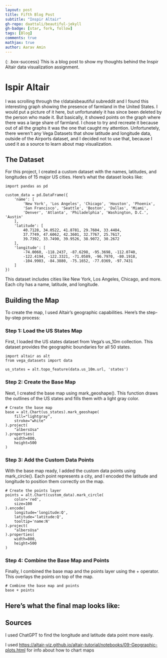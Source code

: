 ```yaml
---
layout: post
title: Fifth Blog Post
subtitle: "Inspir Altair"
gh-repo: daattali/beautiful-jekyll
gh-badge: [star, fork, follow]
tags: [Blog]
comments: true
mathjax: true
author: Aarav Amin
---
```

{: .box-success}
This is a blog post to show my thoughts behind the Inspir Altair data visualization assignment.

# Ispir Altair

I was scrolling through the r/dataisbeautiful subreddit and I found this interesting graph showing the presence of farmland in the United States. I would put a picture of it here, but unfortunately it has since been deleted by the person who made it. But basically, it showed points on the graph where there was a large share of farmland. I chose to try and recreate it because out of all the graphs it was the one that caught my attention. Unfortunetely, there weren't any Vega Datasets that show latitude and longitude data, outside of the Airports dataset, and I decided not to use that, because I used it as a source to learn about map visualization.

## The Dataset

For this project, I created a custom dataset with the names, latitudes, and longitudes of 15 major US cities. Here’s what the dataset looks like:

```
import pandas as pd

custom_data = pd.DataFrame({
    'name': [
        'New York', 'Los Angeles', 'Chicago', 'Houston', 'Phoenix',
        'San Francisco', 'Seattle', 'Boston', 'Dallas', 'Miami',
        'Denver', 'Atlanta', 'Philadelphia', 'Washington, D.C.', 'Austin'
    ],
    'latitude': [
        40.7128, 34.0522, 41.8781, 29.7604, 33.4484,
        37.7749, 47.6062, 42.3601, 32.7767, 25.7617,
        39.7392, 33.7490, 39.9526, 38.9072, 30.2672
    ],
    'longitude': [
        -74.0060, -118.2437, -87.6298, -95.3698, -112.0740,
        -122.4194, -122.3321, -71.0589, -96.7970, -80.1918,
        -104.9903, -84.3880, -75.1652, -77.0369, -97.7431
    ]
})
```

This dataset includes cities like New York, Los Angeles, Chicago, and more. Each city has a name, latitude, and longitude.

## Building the Map

To create the map, I used Altair’s geographic capabilities. Here’s the step-by-step process:

### Step 1: Load the US States Map

First, I loaded the US states dataset from Vega’s us_10m collection. This dataset provides the geographic boundaries for all 50 states.

```
import altair as alt
from vega_datasets import data

us_states = alt.topo_feature(data.us_10m.url, 'states')
```

### Step 2: Create the Base Map

Next, I created the base map using mark_geoshape(). This function draws the outlines of the US states and fills them with a light gray color.

```
# Create the base map
base = alt.Chart(us_states).mark_geoshape(
    fill="lightgray",
    stroke="white"
).project(
    "albersUsa"
).properties(
    width=800,
    height=500
)
```

### Step 3: Add the Custom Data Points

With the base map ready, I added the custom data points using mark_circle(). Each point represents a city, and I encoded the latitude and longitude to position them correctly on the map.

```
# Create the points layer
points = alt.Chart(custom_data).mark_circle(
    color='red', 
    size=100   
).encode(
    longitude='longitude:Q', 
    latitude='latitude:Q',  
    tooltip='name:N'   
).project(
    "albersUsa" 
).properties(
    width=800,
    height=500
)
```

### Step 4: Combine the Base Map and Points

Finally, I combined the base map and the points layer using the + operator. This overlays the points on top of the map.

```
# Combine the base map and points
base + points
```


## Here’s what the final map looks like:

<div id="vis"></div>
<script src="https://cdn.jsdelivr.net/npm/vega@5"></script>
<script src="https://cdn.jsdelivr.net/npm/vega-lite@5"></script>
<script src="https://cdn.jsdelivr.net/npm/vega-embed@6"></script>
<script>
  const spec = "assets/charts/chart.json";
  vegaEmbed('#vis', spec);
</script>

## Sources

I used ChatGPT to find the longitude and latitude data point more easily.

I used https://altair-viz.github.io/altair-tutorial/notebooks/09-Geographic-plots.html for info about how to chart maps

